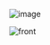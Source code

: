 ![image](https://user-images.githubusercontent.com/54926893/107269499-0c0c5580-6a8d-11eb-891f-02a8a8015deb.png)

![front](https://user-images.githubusercontent.com/54926893/107269180-8dafb380-6a8c-11eb-924e-067d9af61f05.PNG)

